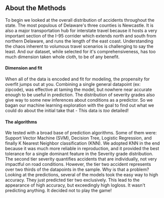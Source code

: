 ## About the Methods
<p>
To begin we looked at the overall distribution of accidents throughout the state. The most populous of Delaware's three counties is Newcastle. It is also a major transportation hub for interstate travel because it hosts a very important section of the I-95 corrider which extends north and south from northern Delaware, and runs the length of the east coast. Understanding the chaos inherent to volumous travel scenarios is challenging to say the least. And our dataset, while selected for it's comprehensiveness, has too much dimension taken whole cloth, to be of any benefit. <br>

####  Dimension and fit

When all of the data is encoded and fit for modeling, the propensity for overfit jumps out at you. Combining a single general datapoint (ex: zipcode), was effective at taming the model, but nowhere near accurate enough to be useful in prediction. The distribution of severity grades also give way to some new inferences about conditions as a predictor. So we bagan our machine learning exploration with the goal to find out what we could do about the initial take that - This data is <em>too</em> detailed!<br>
 
####  The algorithms 
 
We tested with a broad base of prediction algorithms. Some of them were: Support Vector Machine (SVM), Decision Tree, Logistic Regression, and finally K Nearest Neighbor classification (KNN). We adopted KNN in the end because it was much more reliable in reproduction, and it provided the best tolerance for a single dominant feature in the Severity grade distribution. The second tier severity quantifies accidents that are individually, not very impactful on road conditions. However, the tier two accident represents over two thirds of the datapoints in the sample. Why is that a problem? Looking at the predictions, several of the models took the easy way to high accuracy. They just predicted tier two exclusively. This lead to the appearance of high accuracy, but exceedingly high logloss. It wasn't predicting anything. It decided not to play the game! <br>
</p>
